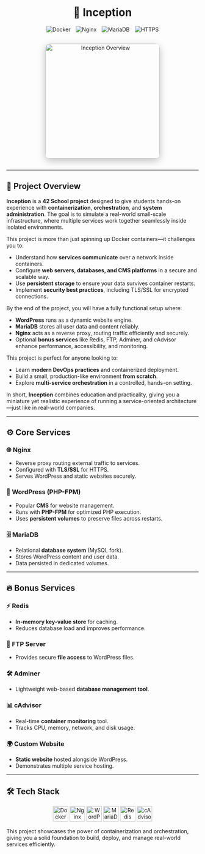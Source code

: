 <div align="center" style="margin-bottom:30px;">
  <h1>🐳 Inception</h1>
  
  <p>
    <img src="https://img.shields.io/badge/Docker-2496ED?style=flat-square&logo=docker&logoColor=white" alt="Docker" style="margin:0 5px;">
    <img src="https://img.shields.io/badge/Nginx-009639?style=flat-square&logo=nginx&logoColor=white" alt="Nginx" style="margin:0 5px;">
    <img src="https://img.shields.io/badge/MariaDB-003545?style=flat-square&logo=mariadb&logoColor=white" alt="MariaDB" style="margin:0 5px;">
    <img src="https://img.shields.io/badge/HTTPS-007ACC?style=flat-square" alt="HTTPS" style="margin:0 5px;">
  </p>

  <img src="https://github.com/user-attachments/assets/d25d06c7-634f-4204-a017-1b2179ff735f" 
       alt="Inception Overview" 
       width="300" 
       style="border-radius:12px; box-shadow:0 6px 20px rgba(0,0,0,0.25); margin-top:15px;">
</div>

---

## 📌 Project Overview

**Inception** is a **42 School project** designed to give students hands-on experience with **containerization**, **orchestration**, and **system administration**. The goal is to simulate a real-world small-scale infrastructure, where multiple services work together seamlessly inside isolated environments.  

This project is more than just spinning up Docker containers—it challenges you to:  
- Understand how **services communicate** over a network inside containers.  
- Configure **web servers, databases, and CMS platforms** in a secure and scalable way.  
- Use **persistent storage** to ensure your data survives container restarts.  
- Implement **security best practices**, including TLS/SSL for encrypted connections.  

By the end of the project, you will have a fully functional setup where:  
- **WordPress** runs as a dynamic website engine.  
- **MariaDB** stores all user data and content reliably.  
- **Nginx** acts as a reverse proxy, routing traffic efficiently and securely.  
- Optional **bonus services** like Redis, FTP, Adminer, and cAdvisor enhance performance, accessibility, and monitoring.  

This project is perfect for anyone looking to:  
- Learn **modern DevOps practices** and containerized deployment.  
- Build a small, production-like environment **from scratch**.  
- Explore **multi-service orchestration** in a controlled, hands-on setting.  

In short, **Inception** combines education and practicality, giving you a miniature yet realistic experience of running a service-oriented architecture—just like in real-world companies.  

---

## ⚙️ Core Services

### 🌐 Nginx
- Reverse proxy routing external traffic to services.  
- Configured with **TLS/SSL** for HTTPS.  
- Serves WordPress and static websites securely.  

### 📝 WordPress (PHP-FPM)
- Popular **CMS** for website management.  
- Runs with **PHP-FPM** for optimized PHP execution.  
- Uses **persistent volumes** to preserve files across restarts.  

### 🗄️ MariaDB
- Relational **database system** (MySQL fork).  
- Stores WordPress content and user data.  
- Data persisted in dedicated volumes.

---

## 🔥 Bonus Services

### ⚡ Redis
- **In-memory key-value store** for caching.  
- Reduces database load and improves performance.  

### 📂 FTP Server
- Provides secure **file access** to WordPress files.  

### 🛠 Adminer
- Lightweight web-based **database management tool**.  

### 📊 cAdvisor
- Real-time **container monitoring** tool.  
- Tracks CPU, memory, network, and disk usage.  

### 🌍 Custom Website
- **Static website** hosted alongside WordPress.  
- Demonstrates multiple service hosting.

---

## 🛠️ Tech Stack
<p align="center">
  <img src="https://www.vectorlogo.zone/logos/docker/docker-icon.svg" width="40" title="Docker">
  <img src="https://www.vectorlogo.zone/logos/nginx/nginx-icon.svg" width="40" title="Nginx">
  <img src="https://www.vectorlogo.zone/logos/wordpress/wordpress-icon.svg" width="40" title="WordPress">
  <img src="https://www.vectorlogo.zone/logos/mysql/mysql-icon.svg" width="40" title="MariaDB">
  <img src="https://www.vectorlogo.zone/logos/redis/redis-icon.svg" width="40" title="Redis">
  <img src="https://www.vectorlogo.zone/logos/google/google-icon.svg" width="40" title="cAdvisor">
</p>

This project showcases the power of containerization and orchestration, giving you a solid foundation to build, deploy, and manage real-world services efficiently.
